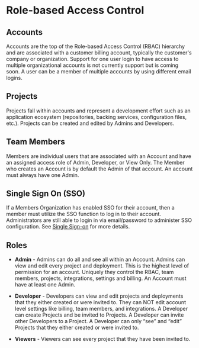 # Role-based Access Control

## Accounts

Accounts are the top of the Role-based Access Control (RBAC) hierarchy and are associated with a customer billing account, typically the customer's company or organization. Support for one user login to have access to multiple organizational accounts is not currently support but is coming soon.  A user can be a member of multiple accounts by using different email logins.  

## Projects  

Projects fall within accounts and represent a development effort such as an application ecosystem (repositories, backing services, configuration files, etc.). Projects can be created and edited by Admins and Developers.  

## Team Members

Members are individual users that are associated with an Account and have an assigned access role of Admin, Developer, or View Only.  The Member who creates an Account is by default the Admin of that account.  An account must always have one Admin.

## Single Sign On (SSO)

If a Members Organization has enabled SSO for their account, then a member must utilize the SSO function to log in to their account. Administrators are still able to login in via email/password to administer SSO configuration. See [Single Sign-on](setup/single-sign-on.md) for more details.

## Roles 

* **Admin** - Admins can do all and see all within an Account.  Admins can view and edit every project and deployment.  This is the highest level of permission for an account.  Uniquely they control the RBAC, team members, projects, integrations, settings and billing.  An Account must have at least one Admin.

* **Developer** - Developers can view and edit projects and deployments that they either created or were invited to.  They can NOT edit account level settings like billing, team members, and integrations.  A Developer can create Projects and be invited to Projects.  A Developer can invite other Developers to a Project.  A Developer can only “see” and “edit” Projects that they either created or were invited to.

* **Viewers** - Viewers can see every project that they have been invited to.
